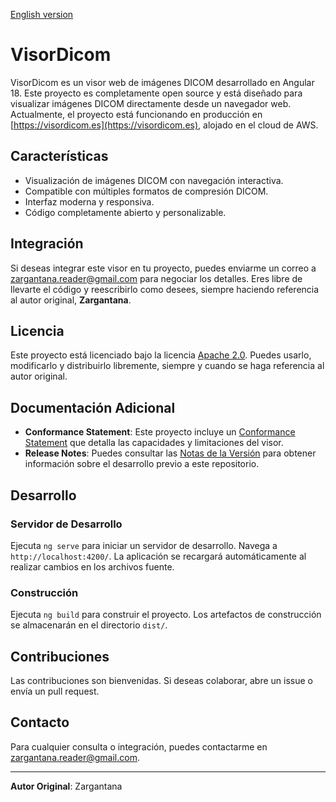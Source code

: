 [English version](docs/README_ENG.md)

# VisorDicom

VisorDicom es un visor web de imágenes DICOM desarrollado en Angular 18. Este proyecto es completamente open source y está diseñado para visualizar imágenes DICOM directamente desde un navegador web. Actualmente, el proyecto está funcionando en producción en [https://visordicom.es](https://visordicom.es), alojado en el cloud de AWS.

## Características

- Visualización de imágenes DICOM con navegación interactiva.
- Compatible con múltiples formatos de compresión DICOM.
- Interfaz moderna y responsiva.
- Código completamente abierto y personalizable.

## Integración

Si deseas integrar este visor en tu proyecto, puedes enviarme un correo a [zargantana.reader@gmail.com](mailto:zargantana.reader@gmail.com) para negociar los detalles. Eres libre de llevarte el código y reescribirlo como desees, siempre haciendo referencia al autor original, **Zargantana**.

## Licencia

Este proyecto está licenciado bajo la licencia [Apache 2.0](https://www.apache.org/licenses/LICENSE-2.0). Puedes usarlo, modificarlo y distribuirlo libremente, siempre y cuando se haga referencia al autor original.

## Documentación Adicional

- **Conformance Statement**: Este proyecto incluye un [Conformance Statement](src/assets/ConformanceStatement.pdf) que detalla las capacidades y limitaciones del visor.
- **Release Notes**: Puedes consultar las [Notas de la Versión](src/assets/ReleaseNotes.txt) para obtener información sobre el desarrollo previo a este repositorio.

## Desarrollo

### Servidor de Desarrollo

Ejecuta `ng serve` para iniciar un servidor de desarrollo. Navega a `http://localhost:4200/`. La aplicación se recargará automáticamente al realizar cambios en los archivos fuente.

### Construcción

Ejecuta `ng build` para construir el proyecto. Los artefactos de construcción se almacenarán en el directorio `dist/`.

## Contribuciones

Las contribuciones son bienvenidas. Si deseas colaborar, abre un issue o envía un pull request.

## Contacto

Para cualquier consulta o integración, puedes contactarme en [zargantana.reader@gmail.com](mailto:zargantana.reader@gmail.com).

---
**Autor Original**: Zargantana
